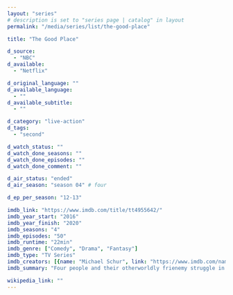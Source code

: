 ```yaml
---
layout: "series"
# description is set to "series page | catalog" in layout
permalink: "/media/series/list/the-good-place"

title: "The Good Place"

d_source:
  - "NBC"
d_available:
  - "Netflix"

d_original_language: ""
d_available_language:
  - ""
d_available_subtitle:
  - ""

d_category: "live-action"
d_tags:
  - "second"

d_watch_status: ""
d_watch_done_seasons: ""
d_watch_done_episodes: ""
d_watch_done_comment: ""

d_air_status: "ended"
d_air_season: "season 04" # four

d_ep_per_season: "12-13"

imdb_link: "https://www.imdb.com/title/tt4955642/"
imdb_year_start: "2016"
imdb_year_finish: "2020"
imdb_seasons: "4"
imdb_episodes: "50"
imdb_runtime: "22min"
imdb_genre: ["Comedy", "Drama", "Fantasy"]
imdb_type: "TV Series"
imdb_creators: [{name: "Michael Schur", link: "https://www.imdb.com/name/nm1321658/"}]
imdb_summary: "Four people and their otherworldly frienemy struggle in the afterlife to define what it means to be good."

wikipedia_link: ""
---
```

